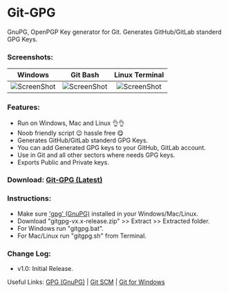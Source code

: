 # Git-GPG
GnuPG, OpenPGP Key generator for Git.
Generates GitHub/GitLab standerd GPG Keys.

### Screenshots:
  Windows            | Git Bash            | Linux Terminal
:-------------------------:|:-------------------------:|:-------------------------:
![ScreenShot](/../screenshots/ScreenShot_20190416135900.png)  |  ![ScreenShot](/../screenshots/ScreenShot_20190416010434.png)  |  ![ScreenShot](/../screenshots/ScreenShot_20190416011015.png)

### Features:
* Run on Windows, Mac and Linux 👌👌
* Noob friendly script 😉 hassle free 😋
* Generates GitHub/GitLab standerd GPG Keys. 
* You can add Generated GPG keys to your GitHub, GitLab account.
* Use in Git and all other sectors where needs GPG keys.
* Exports Public and Private keys.

### Download: [Git-GPG (Latest)](https://github.com/metaspook/ViPER4Windows-Patcher/releases/download/v1.0/gitgpg-v1.0-release.zip)

### Instructions:
* Make sure ['gpg' (GnuPG)](https://gnupg.org/download/index.html) installed in your Windows/Mac/Linux.
* Download "gitgpg-vx.x-release.zip" >> Extract >> Extracted folder.
* For Windows run "gitgpg.bat".
* For Mac/Linux run "gitgpg.sh" from Terminal.

### Change Log:
* v1.0: Initial Release.

Useful Links: [GPG (GnuPG)](https://gnupg.org/download/index.html) | [Git SCM](https://git-scm.com/downloads) | [Git for Windows](https://gitforwindows.org)
